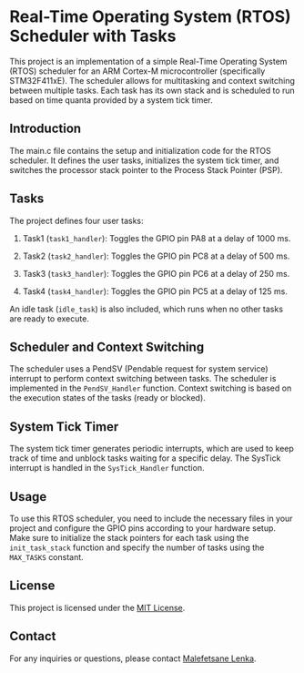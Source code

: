 # Real-Time Operating System (RTOS) Scheduler with Tasks



This project is an implementation of a simple Real-Time Operating System (RTOS) scheduler for an ARM Cortex-M microcontroller (specifically STM32F411xE). The scheduler allows for multitasking and context switching between multiple tasks. Each task has its own stack and is scheduled to run based on time quanta provided by a system tick timer.



## Introduction



The main.c file contains the setup and initialization code for the RTOS scheduler. It defines the user tasks, initializes the system tick timer, and switches the processor stack pointer to the Process Stack Pointer (PSP).



## Tasks



The project defines four user tasks:

1. Task1 (`task1_handler`): Toggles the GPIO pin PA8 at a delay of 1000 ms.

2. Task2 (`task2_handler`): Toggles the GPIO pin PC8 at a delay of 500 ms.

3. Task3 (`task3_handler`): Toggles the GPIO pin PC6 at a delay of 250 ms.

4. Task4 (`task4_handler`): Toggles the GPIO pin PC5 at a delay of 125 ms.



An idle task (`idle_task`) is also included, which runs when no other tasks are ready to execute.



## Scheduler and Context Switching
The scheduler uses a PendSV (Pendable request for system service) interrupt to perform context switching between tasks. The scheduler is implemented in the `PendSV_Handler` function. Context switching is based on the execution states of the tasks (ready or blocked).



## System Tick Timer
The system tick timer generates periodic interrupts, which are used to keep track of time and unblock tasks waiting for a specific delay. The SysTick interrupt is handled in the `SysTick_Handler` function.



## Usage



To use this RTOS scheduler, you need to include the necessary files in your project and configure the GPIO pins according to your hardware setup. Make sure to initialize the stack pointers for each task using the `init_task_stack` function and specify the number of tasks using the `MAX_TASKS` constant.

## License
This project is licensed under the [MIT License](https://opensource.org/licenses/MIT).



## Contact
For any inquiries or questions, please contact [Malefetsane Lenka](mailto:malefetsanelenka@gmail.com).

